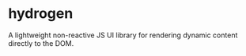# hydrogen
A lightweight non-reactive JS UI library for rendering dynamic content directly to the DOM.
